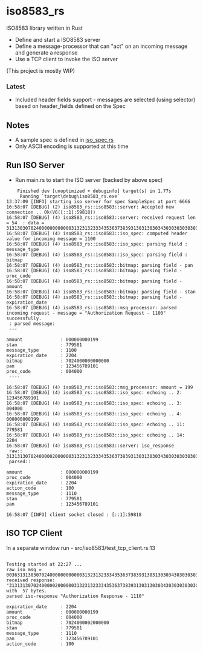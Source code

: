 # iso8583_rs
ISO8583 library written in Rust 

* Define and start a ISO8583 server
* Define a message-processor that can "act" on an incoming message and generate a response
* Use a TCP client to invoke the ISO server

(This project is mostly WIP) 



###  Latest
* Included header fields support - messages are selected (using selector) based on header_fields defined on the Spec

## Notes
* A sample spec is defined in [iso_spec.rs](src/iso8583/iso_spec.rs)
* Only ASCII encoding is supported at this time

## Run ISO Server
* Run main.rs to start the ISO server (backed by above spec)

```
    Finished dev [unoptimized + debuginfo] target(s) in 1.77s
     Running `target\debug\iso8583_rs.exe`
13:37:09 [INFO] starting iso server for spec SampleSpec at port 6666
16:58:07 [DEBUG] (2) iso8583_rs::iso8583::server: Accepted new connection .. Ok(V6([::1]:59818))
16:58:07 [DEBUG] (4) iso8583_rs::iso8583::server: received request len = 54  : data = 313130307024000000000000313231323334353637383931303130303430303030303030303030303031393937373935383132323034
16:58:07 [DEBUG] (4) iso8583_rs::iso8583::iso_spec: computed header value for incoming message = 1100
16:58:07 [DEBUG] (4) iso8583_rs::iso8583::iso_spec: parsing field : message_type
16:58:07 [DEBUG] (4) iso8583_rs::iso8583::iso_spec: parsing field : bitmap
16:58:07 [DEBUG] (4) iso8583_rs::iso8583::bitmap: parsing field - pan
16:58:07 [DEBUG] (4) iso8583_rs::iso8583::bitmap: parsing field - proc_code
16:58:07 [DEBUG] (4) iso8583_rs::iso8583::bitmap: parsing field - amount
16:58:07 [DEBUG] (4) iso8583_rs::iso8583::bitmap: parsing field - stan
16:58:07 [DEBUG] (4) iso8583_rs::iso8583::bitmap: parsing field - expiration_date
16:58:07 [DEBUG] (4) iso8583_rs::iso8583::msg_processor: parsed incoming request - message = "Authorization Request - 1100" successfully. 
 : parsed message: 
 --- 
 
amount              : 000000000199 
stan                : 779581 
message_type        : 1100 
expiration_date     : 2204 
bitmap              : 7024000000000000 
pan                 : 123456789101 
proc_code           : 004000  
 ----

16:58:07 [DEBUG] (4) iso8583_rs::iso8583::msg_processor: amount = 199
16:58:07 [DEBUG] (4) iso8583_rs::iso8583::iso_spec: echoing .. 2: 123456789101
16:58:07 [DEBUG] (4) iso8583_rs::iso8583::iso_spec: echoing .. 3: 004000
16:58:07 [DEBUG] (4) iso8583_rs::iso8583::iso_spec: echoing .. 4: 000000000199
16:58:07 [DEBUG] (4) iso8583_rs::iso8583::iso_spec: echoing .. 11: 779581
16:58:07 [DEBUG] (4) iso8583_rs::iso8583::iso_spec: echoing .. 14: 2204
16:58:07 [DEBUG] (4) iso8583_rs::iso8583::server: iso_response 
 raw:: 313131307024000002000000313231323334353637383931303130303430303030303030303030303031393937373935383132323034313030, 
 parsed:: 
 
amount              : 000000000199 
proc_code           : 004000 
expiration_date     : 2204 
action_code         : 100 
message_type        : 1110 
stan                : 779581 
pan                 : 123456789101  
 
16:58:07 [INFO] client socket closed : [::1]:59818

``` 

## ISO TCP Client

In a separate window run - src/iso8583/test_tcp_client.rs:13

```

Testing started at 22:27 ...
raw iso msg = 0036313130307024000000000000313231323334353637383931303130303430303030303030303030303031393937373935383132323034
received response:  "313131307024000002000000313231323334353637383931303130303430303030303030303030303031393937373935383132323034313030" with  57 bytes.
parsed iso-response "Authorization Response - 1110" 
 
expiration_date     : 2204 
amount              : 000000000199 
proc_code           : 004000 
bitmap              : 7024000002000000 
stan                : 779581 
message_type        : 1110 
pan                 : 123456789101 
action_code         : 100  

```

